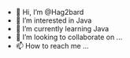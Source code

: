- 👋 Hi, I’m @Hag2bard
- 👀 I’m interested in Java
- 🌱 I’m currently learning Java
- 💞️ I’m looking to collaborate on ...
- 📫 How to reach me ...

<!---
Hag2bard/Hag2bard is a ✨ special ✨ repository because its `README.md` (this file) appears on your GitHub profile.
You can click the Preview link to take a look at your changes.
--->
